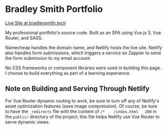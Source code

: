 # Bradley Smith Portfolio

[Live Site at bradleysmith.tech](https://bradleysmith.tech)

My professional portfolio's source code. Built as an SPA using Vue.js 3, Vue
Router, and SASS.

Namecheap handles the domain name, and Netlify hosts the live site. Netlify also
handles form submissions, which triggers a service on Zappier to send the form
submission to my email account.

No CSS frameworks or component libraries were used in building this page. I
choose to build everything as part of a learning experience.

## Note on Building and Serving Through Netlify

For Vue Router dynamic routing to work, be sure to turn off any of Netlify's
asset optimization features (save image compression). Of course, be sure to
have the `_redirects` file with the content of `/*    /index.html   200` in the
`public/` directory of the project; this file helps Netlify use Vue Router to
serve dynamic views.
